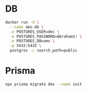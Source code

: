 # DB

```bash
docker run -d \
  --name ams-db \
  -e POSTGRES_USER=dec \
  -e POSTGRES_PASSWORD=Abraham1! \
  -e POSTGRES_DB=ams \
  -p 5432:5432 \
  postgres -c search_path=public
```

# Prisma

```bash
npx prisma migrate dev --name init
```
